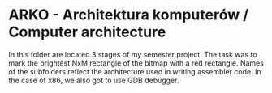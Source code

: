 # ARKO - Architektura komputerów / Computer architecture

In this folder are located 3 stages of my semester project. The task was to mark the brightest NxM rectangle of the bitmap with a red rectangle. Names of the subfolders reflect the architecture used in writing assembler code. In the case of x86, we also got to use GDB debugger.
